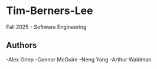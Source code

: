 # Tim-Berners-Lee
Fall 2025 - Software Engineering

## Authors
-Alex Griep
-Connor McGuire
-Neng Yang
-Arthur Waldman
